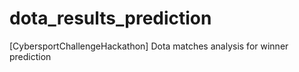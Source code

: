 # dota_results_prediction
[CybersportChallengeHackathon] Dota matches analysis for winner prediction
